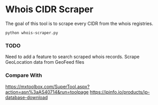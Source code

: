 # Whois CIDR Scraper

The goal of this tool is to scrape every CIDR from the whois registries.

`python whois-scraper.py`

### TODO
Need to add a feature to search scraped whois records.
Scrape GeoLocation data from GeoFeed files

### Compare With
https://mxtoolbox.com/SuperTool.aspx?action=asn%3aAS40714&run=toolpage
https://ipinfo.io/products/ip-database-download